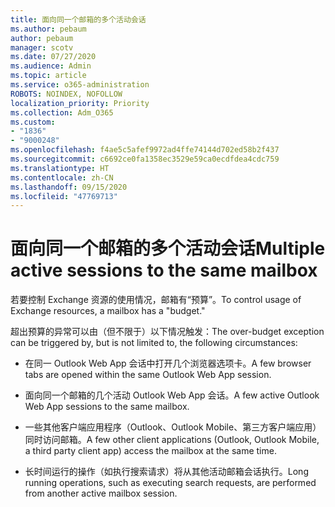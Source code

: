 ```yaml
---
title: 面向同一个邮箱的多个活动会话
ms.author: pebaum
author: pebaum
manager: scotv
ms.date: 07/27/2020
ms.audience: Admin
ms.topic: article
ms.service: o365-administration
ROBOTS: NOINDEX, NOFOLLOW
localization_priority: Priority
ms.collection: Adm_O365
ms.custom:
- "1836"
- "9000248"
ms.openlocfilehash: f4ae5c5afef9972ad4ffe74144d702ed58b2f437
ms.sourcegitcommit: c6692ce0fa1358ec3529e59ca0ecdfdea4cdc759
ms.translationtype: HT
ms.contentlocale: zh-CN
ms.lasthandoff: 09/15/2020
ms.locfileid: "47769713"
---
```

# <a name="multiple-active-sessions-to-the-same-mailbox"></a><span data-ttu-id="27ccd-102">面向同一个邮箱的多个活动会话</span><span class="sxs-lookup"><span data-stu-id="27ccd-102">Multiple active sessions to the same mailbox</span></span>

<span data-ttu-id="27ccd-103">若要控制 Exchange 资源的使用情况，邮箱有“预算”。</span><span class="sxs-lookup"><span data-stu-id="27ccd-103">To control usage of Exchange resources, a mailbox has a "budget."</span></span>

<span data-ttu-id="27ccd-104">超出预算的异常可以由（但不限于）以下情况触发：</span><span class="sxs-lookup"><span data-stu-id="27ccd-104">The over-budget exception can be triggered by, but is not limited to, the following circumstances:</span></span>

- <span data-ttu-id="27ccd-105">在同一 Outlook Web App 会话中打开几个浏览器选项卡。</span><span class="sxs-lookup"><span data-stu-id="27ccd-105">A few browser tabs are opened within the same Outlook Web App session.</span></span>

- <span data-ttu-id="27ccd-106">面向同一个邮箱的几个活动 Outlook Web App 会话。</span><span class="sxs-lookup"><span data-stu-id="27ccd-106">A few active Outlook Web App sessions to the same mailbox.</span></span>

- <span data-ttu-id="27ccd-107">一些其他客户端应用程序（Outlook、Outlook Mobile、第三方客户端应用）同时访问邮箱。</span><span class="sxs-lookup"><span data-stu-id="27ccd-107">A few other client applications (Outlook, Outlook Mobile, a third party client app) access the mailbox at the same time.</span></span>

- <span data-ttu-id="27ccd-108">长时间运行的操作（如执行搜索请求）将从其他活动邮箱会话执行。</span><span class="sxs-lookup"><span data-stu-id="27ccd-108">Long running operations, such as executing search requests, are performed from another active mailbox session.</span></span>

